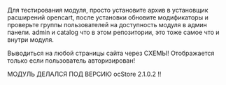 Для тестирования модуля, просто установите архив в установщик расширений opencart, после установки обновите модификаторы и проверьте группы пользователей на доступность модуля в админ панели.
admin и catalog что в этом репозитории, это тоже самое что и внутри модуля.

Выводиться на любой страницы сайта через СХЕМЫ!
Отображается только если пользователь авторизирован!

МОДУЛЬ ДЕЛАЛСЯ ПОД ВЕРСИЮ ocStore 2.1.0.2 !!
